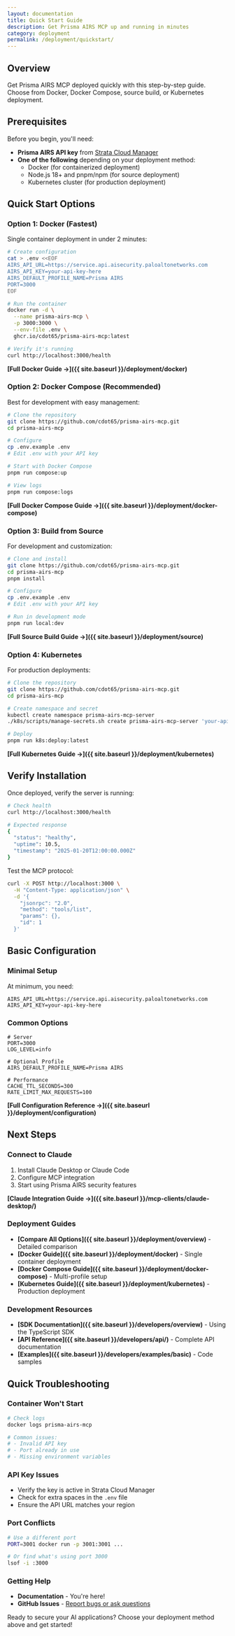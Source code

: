 ```yaml
---
layout: documentation
title: Quick Start Guide
description: Get Prisma AIRS MCP up and running in minutes
category: deployment
permalink: /deployment/quickstart/
---
```


## Overview

Get Prisma AIRS MCP deployed quickly with this step-by-step guide. Choose from Docker, Docker Compose, source build, or Kubernetes deployment.

## Prerequisites

Before you begin, you'll need:

- **Prisma AIRS API key** from [Strata Cloud Manager](https://stratacloudmanager.paloaltonetworks.com)
- **One of the following** depending on your deployment method:
    - Docker (for containerized deployment)
    - Node.js 18+ and pnpm/npm (for source deployment)
    - Kubernetes cluster (for production deployment)

## Quick Start Options

### Option 1: Docker (Fastest)

Single container deployment in under 2 minutes:

```bash
# Create configuration
cat > .env <<EOF
AIRS_API_URL=https://service.api.aisecurity.paloaltonetworks.com
AIRS_API_KEY=your-api-key-here
AIRS_DEFAULT_PROFILE_NAME=Prisma AIRS
PORT=3000
EOF

# Run the container
docker run -d \
  --name prisma-airs-mcp \
  -p 3000:3000 \
  --env-file .env \
  ghcr.io/cdot65/prisma-airs-mcp:latest

# Verify it's running
curl http://localhost:3000/health
```

**[Full Docker Guide →]({{ site.baseurl }}/deployment/docker)**

### Option 2: Docker Compose (Recommended)

Best for development with easy management:

```bash
# Clone the repository
git clone https://github.com/cdot65/prisma-airs-mcp.git
cd prisma-airs-mcp

# Configure
cp .env.example .env
# Edit .env with your API key

# Start with Docker Compose
pnpm run compose:up

# View logs
pnpm run compose:logs
```

**[Full Docker Compose Guide →]({{ site.baseurl }}/deployment/docker-compose)**

### Option 3: Build from Source

For development and customization:

```bash
# Clone and install
git clone https://github.com/cdot65/prisma-airs-mcp.git
cd prisma-airs-mcp
pnpm install

# Configure
cp .env.example .env
# Edit .env with your API key

# Run in development mode
pnpm run local:dev
```

**[Full Source Build Guide →]({{ site.baseurl }}/deployment/source)**

### Option 4: Kubernetes

For production deployments:

```bash
# Clone the repository
git clone https://github.com/cdot65/prisma-airs-mcp.git
cd prisma-airs-mcp

# Create namespace and secret
kubectl create namespace prisma-airs-mcp-server
./k8s/scripts/manage-secrets.sh create prisma-airs-mcp-server 'your-api-key-here'

# Deploy
pnpm run k8s:deploy:latest
```

**[Full Kubernetes Guide →]({{ site.baseurl }}/deployment/kubernetes)**

## Verify Installation

Once deployed, verify the server is running:

```bash
# Check health
curl http://localhost:3000/health

# Expected response
{
  "status": "healthy",
  "uptime": 10.5,
  "timestamp": "2025-01-20T12:00:00.000Z"
}
```

Test the MCP protocol:

```bash
curl -X POST http://localhost:3000 \
  -H "Content-Type: application/json" \
  -d '{
    "jsonrpc": "2.0",
    "method": "tools/list",
    "params": {},
    "id": 1
  }'
```

## Basic Configuration

### Minimal Setup

At minimum, you need:

```env
AIRS_API_URL=https://service.api.aisecurity.paloaltonetworks.com
AIRS_API_KEY=your-api-key-here
```

### Common Options

```env
# Server
PORT=3000
LOG_LEVEL=info

# Optional Profile
AIRS_DEFAULT_PROFILE_NAME=Prisma AIRS

# Performance
CACHE_TTL_SECONDS=300
RATE_LIMIT_MAX_REQUESTS=100
```

**[Full Configuration Reference →]({{ site.baseurl }}/deployment/configuration)**

## Next Steps

### Connect to Claude

1. Install Claude Desktop or Claude Code
2. Configure MCP integration
3. Start using Prisma AIRS security features

**[Claude Integration Guide →]({{ site.baseurl }}/mcp-clients/claude-desktop/)**

### Deployment Guides

- **[Compare All Options]({{ site.baseurl }}/deployment/overview)** - Detailed comparison
- **[Docker Guide]({{ site.baseurl }}/deployment/docker)** - Single container deployment
- **[Docker Compose Guide]({{ site.baseurl }}/deployment/docker-compose)** - Multi-profile setup
- **[Kubernetes Guide]({{ site.baseurl }}/deployment/kubernetes)** - Production deployment

### Development Resources

- **[SDK Documentation]({{ site.baseurl }}/developers/overview)** - Using the TypeScript SDK
- **[API Reference]({{ site.baseurl }}/developers/api/)** - Complete API documentation
- **[Examples]({{ site.baseurl }}/developers/examples/basic)** - Code samples

## Quick Troubleshooting

### Container Won't Start

```bash
# Check logs
docker logs prisma-airs-mcp

# Common issues:
# - Invalid API key
# - Port already in use
# - Missing environment variables
```

### API Key Issues

- Verify the key is active in Strata Cloud Manager
- Check for extra spaces in the `.env` file
- Ensure the API URL matches your region

### Port Conflicts

```bash
# Use a different port
PORT=3001 docker run -p 3001:3001 ...

# Or find what's using port 3000
lsof -i :3000
```

### Getting Help

- **Documentation** - You're here!
- **GitHub Issues** - [Report bugs or ask questions](https://github.com/cdot65/prisma-airs-mcp/issues)

Ready to secure your AI applications? Choose your deployment method above and get started!
